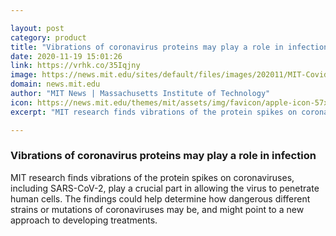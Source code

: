 ```yaml
---

layout: post
category: product
title: "Vibrations of coronavirus proteins may play a role in infection"
date: 2020-11-19 15:01:26
link: https://vrhk.co/35Iqjny
image: https://news.mit.edu/sites/default/files/images/202011/MIT-Covid-Spike-01-PRESS.jpg
domain: news.mit.edu
author: "MIT News | Massachusetts Institute of Technology"
icon: https://news.mit.edu/themes/mit/assets/img/favicon/apple-icon-57x57.png
excerpt: "MIT research finds vibrations of the protein spikes on coronaviruses, including SARS-CoV-2, play a crucial part in allowing the virus to penetrate human cells. The findings could help determine how dangerous different strains or mutations of coronaviruses may be, and might point to a new approach to developing treatments."

---
```


### Vibrations of coronavirus proteins may play a role in infection

MIT research finds vibrations of the protein spikes on coronaviruses, including SARS-CoV-2, play a crucial part in allowing the virus to penetrate human cells. The findings could help determine how dangerous different strains or mutations of coronaviruses may be, and might point to a new approach to developing treatments.